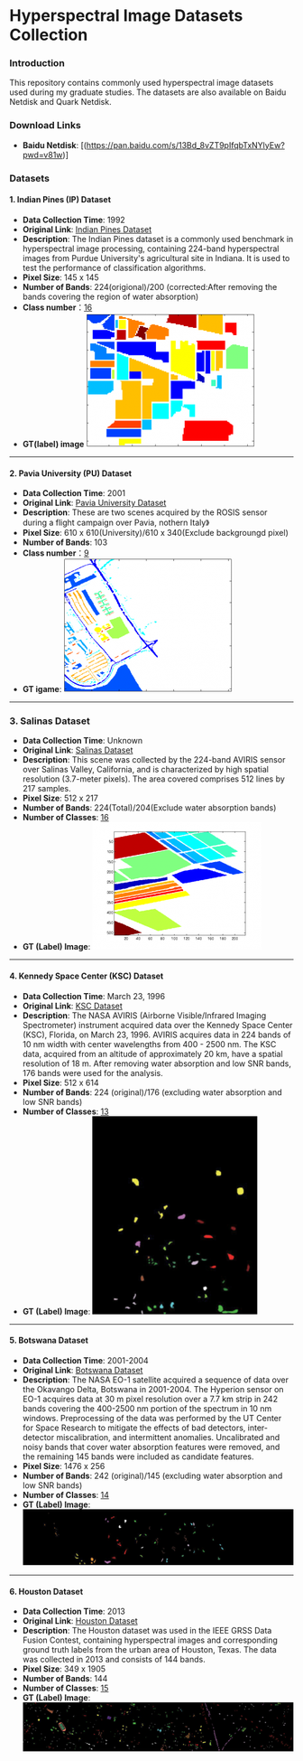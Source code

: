 # Hyperspectral Image Datasets Collection

### Introduction
This repository contains commonly used hyperspectral image datasets used during my graduate studies. The datasets are also available on Baidu Netdisk and Quark Netdisk.

### Download Links
- **Baidu Netdisk**: [(https://pan.baidu.com/s/13Bd_8vZT9pIfqbTxNYlyEw?pwd=v81w)]

### Datasets
#### 1. Indian Pines (IP) Dataset
- **Data Collection Time**: 1992
- **Original Link**: [Indian Pines Dataset](http://www.ehu.eus/ccwintco/index.php?title=Hyperspectral_Remote_Sensing_Scenes#Indian_Pines)
- **Description**: The Indian Pines dataset is a commonly used benchmark in hyperspectral image processing, containing 224-band hyperspectral images from Purdue University's agricultural site in Indiana. It is used to test the performance of classification algorithms.
- **Pixel Size**: 145 x 145
- **Number of Bands**: 224(origional)/200 (corrected:After removing the bands covering the region of water absorption)
- **Class number**：[16](../data/Indian_Pines/Class_details.md)
- **GT(label) image**
![Ground Truth Image](../data/Indian_Pines/300px-Indian_pines_gt.png)
---

#### 2. Pavia University (PU) Dataset
- **Data Collection Time**: 2001
- **Original Link**: [Pavia University Dataset](http://www.ehu.eus/ccwintco/index.php?title=Hyperspectral_Remote_Sensing_Scenes#Pavia_Centre_and_University)
- **Description**: These are two scenes acquired by the ROSIS sensor during a flight campaign over Pavia, nothern Italy》
- **Pixel Size**: 610 x 610(University)/610 x 340(Exclude backgroungd pixel)
- **Number of Bands**: 103
- **Class number**：[9](data/Pavia/Class_details.md)
- **GT igame**:
![Pavia University Ground Truth](data/Pavia/300px-PaviaU_gt.png)
---

### 3. Salinas Dataset
- **Data Collection Time**: Unknown
- **Original Link**: [Salinas Dataset](http://www.ehu.eus/ccwintco/index.php?title=Hyperspectral_Remote_Sensing_Scenes#Salinas_scene)
- **Description**: This scene was collected by the 224-band AVIRIS sensor over Salinas Valley, California, and is characterized by high spatial resolution (3.7-meter pixels). The area covered comprises 512 lines by 217 samples.
- **Pixel Size**: 512 x 217
- **Number of Bands**: 224(Total)/204(Exclude water absorption bands)
- **Number of Classes**: [16](../data/Salinas/Class_details.md)
- **GT (Label) Image**:
![Ground Truth Image](../data/Salinas/300px-Salinas_gt.png)
---

#### 4. Kennedy Space Center (KSC) Dataset
- **Data Collection Time**: March 23, 1996
- **Original Link**: [KSC Dataset](https://www.ehu.eus/ccwintco/index.php?title=Hyperspectral_Remote_Sensing_Scenes#Kennedy_Space_Center_.28KSC.29)
- **Description**: The NASA AVIRIS (Airborne Visible/Infrared Imaging Spectrometer) instrument acquired data over the Kennedy Space Center (KSC), Florida, on March 23, 1996. AVIRIS acquires data in 224 bands of 10 nm width with center wavelengths from 400 - 2500 nm. The KSC data, acquired from an altitude of approximately 20 km, have a spatial resolution of 18 m. After removing water absorption and low SNR bands, 176 bands were used for the analysis.
- **Pixel Size**: 512 x 614
- **Number of Bands**: 224 (original)/176 (excluding water absorption and low SNR bands)
- **Number of Classes**: [13](../data/KSC/Class_details.md)
- **GT (Label) Image**:
![Ground Truth Image](../data/KSC/gt.png)
---

#### 5. Botswana Dataset
- **Data Collection Time**: 2001-2004
- **Original Link**: [Botswana Dataset](https://www.ehu.eus/ccwintco/index.php?title=Hyperspectral_Remote_Sensing_Scenes#Botswana)
- **Description**: The NASA EO-1 satellite acquired a sequence of data over the Okavango Delta, Botswana in 2001-2004. The Hyperion sensor on EO-1 acquires data at 30 m pixel resolution over a 7.7 km strip in 242 bands covering the 400-2500 nm portion of the spectrum in 10 nm windows. Preprocessing of the data was performed by the UT Center for Space Research to mitigate the effects of bad detectors, inter-detector miscalibration, and intermittent anomalies. Uncalibrated and noisy bands that cover water absorption features were removed, and the remaining 145 bands were included as candidate features.
- **Pixel Size**: 1476 x 256
- **Number of Bands**: 242 (original)/145 (excluding water absorption and low SNR bands)
- **Number of Classes**: [14](../data/Botswana/Class_details.md)
- **GT (Label) Image**:
![Ground Truth Image](../data/Botswana/gt.png)
---

#### 6. Houston Dataset
- **Data Collection Time**: 2013
- **Original Link**: [Houston Dataset](https://hyperspectral.ee.uh.edu/?page_id=459)
- **Description**: The Houston dataset was used in the IEEE GRSS Data Fusion Contest, containing hyperspectral images and corresponding ground truth labels from the urban area of Houston, Texas. The data was collected in 2013 and consists of 144 bands.
- **Pixel Size**: 349 x 1905
- **Number of Bands**: 144
- **Number of Classes**: [15](../data/Houston/Class_details.md)
- **GT (Label) Image**:
![Ground Truth Image](../data/Houston/gt.png)
